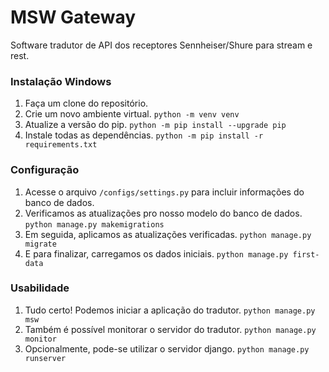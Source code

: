# MSW Gateway
Software tradutor de API dos receptores Sennheiser/Shure para stream e rest.

### Instalação Windows
1. Faça um clone do repositório.
2. Crie um novo ambiente virtual. `python -m venv venv`
3. Atualize a versão do pip. `python -m pip install --upgrade pip`
4. Instale todas as dependências. `python -m pip install -r requirements.txt`

### Configuração
1. Acesse o arquivo `/configs/settings.py` para incluir informações do banco de dados.
2. Verificamos as atualizações pro nosso modelo do banco de dados. `python manage.py makemigrations`
3. Em seguida, aplicamos as atualizações verificadas. `python manage.py migrate`
4. E para finalizar, carregamos os dados iniciais. `python manage.py first-data`

### Usabilidade
1. Tudo certo! Podemos iniciar a aplicação do tradutor. `python manage.py msw`
2. Também é possível monitorar o servidor do tradutor. `python manage.py monitor`
3. Opcionalmente, pode-se utilizar o servidor django. `python manage.py runserver`
